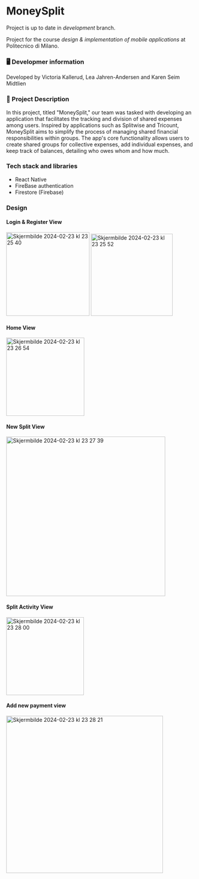 # MoneySplit
Project is up to date in _development_ branch.

Project for the course _design & implementation of mobile applications_ at Politecnico di Milano.

### 🖥 Developmer information

Developed by Victoria Kallerud, Lea Jahren-Andersen and Karen Seim Midtlien


### 📱 Project Description

In this project, titled "MoneySplit," our team was tasked with developing an application that facilitates the tracking and division of shared expenses among users. Inspired by applications such as Splitwise and Tricount, MoneySplit aims to simplify the process of managing shared financial responsibilities within groups. The app's core functionality allows users to create shared groups for collective expenses, add individual expenses, and keep track of balances, detailing who owes whom and how much.

### Tech stack and libraries 
- React Native
- FireBase authentication
- Firestore (Firebase)

### Design

#### Login & Register View

<img width="222" alt="Skjermbilde 2024-02-23 kl  23 25 40" src="https://github.com/leaandersenn/MoneySplit_app/assets/89526348/1b43faee-d679-4dee-9f17-cdf6876eda02">
<img width="218" alt="Skjermbilde 2024-02-23 kl  23 25 52" src="https://github.com/leaandersenn/MoneySplit_app/assets/89526348/7075f883-15cb-4109-8deb-1fbf9eb2ce8e">

#### Home View
<img width="208" alt="Skjermbilde 2024-02-23 kl  23 26 54" src="https://github.com/leaandersenn/MoneySplit_app/assets/89526348/0965bb90-e89a-45f4-819c-97c51767983c">

#### New Split View

<img width="424" alt="Skjermbilde 2024-02-23 kl  23 27 39" src="https://github.com/leaandersenn/MoneySplit_app/assets/89526348/0eed4736-2c9c-4605-9e8f-974c9bf4be8d">

#### Split Activity View

<img width="207" alt="Skjermbilde 2024-02-23 kl  23 28 00" src="https://github.com/leaandersenn/MoneySplit_app/assets/89526348/c9a2661f-c927-4990-a8d9-e953c0be8881">

#### Add new payment view

<img width="418" alt="Skjermbilde 2024-02-23 kl  23 28 21" src="https://github.com/leaandersenn/MoneySplit_app/assets/89526348/f62557fb-a115-4ecf-bd68-b2be904832cf">


